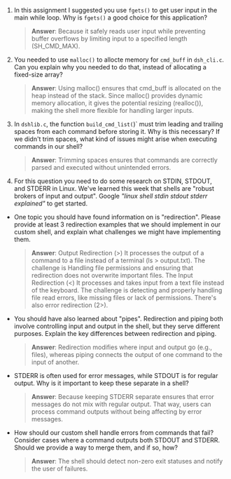 1. In this assignment I suggested you use `fgets()` to get user input in the main while loop. Why is `fgets()` a good choice for this application?

    > **Answer**:  Because it safely reads user input while preventing buffer overflows by limiting input to a specified length (SH_CMD_MAX).

2. You needed to use `malloc()` to allocte memory for `cmd_buff` in `dsh_cli.c`. Can you explain why you needed to do that, instead of allocating a fixed-size array?

    > **Answer**:  Using malloc() ensures that cmd_buff is allocated on the heap instead of the stack. Since malloc() provides dynamic memory allocation, it gives the potential resizing (realloc()), making the shell more flexible for handling larger inputs.

3. In `dshlib.c`, the function `build_cmd_list(`)` must trim leading and trailing spaces from each command before storing it. Why is this necessary? If we didn't trim spaces, what kind of issues might arise when executing commands in our shell?

    > **Answer**:  Trimming spaces ensures that commands are correctly parsed and executed without unintended errors.

4. For this question you need to do some research on STDIN, STDOUT, and STDERR in Linux. We've learned this week that shells are "robust brokers of input and output". Google _"linux shell stdin stdout stderr explained"_ to get started.

- One topic you should have found information on is "redirection". Please provide at least 3 redirection examples that we should implement in our custom shell, and explain what challenges we might have implementing them.

    > **Answer**:  Output Redirection (>) It processes the output of a command to a file instead of a terminal (ls > output.txt). The challenge is Handling file permissions and ensuring that redirection does not overwrite important files. The Input Redirection (<) It processes and takes input from a text file instead of the keyboard. The challenge is detecting and properly handling file read errors, like missing files or lack of permissions. There's also error redirection (2>).

- You should have also learned about "pipes". Redirection and piping both involve controlling input and output in the shell, but they serve different purposes. Explain the key differences between redirection and piping.

    > **Answer**:  Redirection modifies where input and output go (e.g., files), whereas piping connects the output of one command to the input of another.

- STDERR is often used for error messages, while STDOUT is for regular output. Why is it important to keep these separate in a shell?

    > **Answer**:  Because keeping STDERR separate ensures that error messages do not mix with regular output. That way, users can process command outputs without being affecting by error messages.

- How should our custom shell handle errors from commands that fail? Consider cases where a command outputs both STDOUT and STDERR. Should we provide a way to merge them, and if so, how?

    > **Answer**: The shell should detect non-zero exit statuses and notify the user of failures.